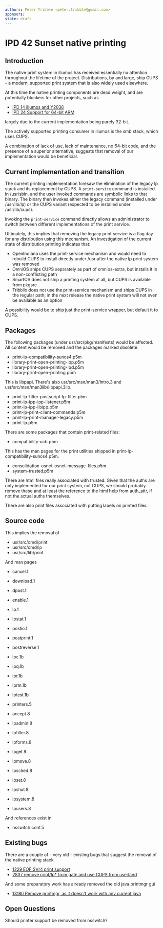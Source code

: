 ```yaml
---
authors: Peter Tribble <peter.tribble@gmail.com>
sponsors:
state: draft
---
```


# IPD 42 Sunset native printing

## Introduction

The native print system in illumos has received essentially no attention
throughout the lifetime of the project. Distributions, by and large,
ship CUPS - a modern, supported print system that is also widely used
elsewhere.

At this time the native printing components are dead weight, and are
potentially blockers for other projects, such as

* [IPD 14 illumos and Y2038](../0014/README.md)
* [IPD 24 Support for 64-bit ARM](../0024/README.md)

largely due to the current implementation being purely 32-bit.

The actively supported printing consumer in illumos is the smb stack, which
uses CUPS.

A combination of lack of use, lack of maintenance, no 64-bit code, and the
presence of a superior alternative, suggests that removal of our implementation
would be beneficial.

## Current implementation and transition

The current printing implementation foresaw the elimination of the legacy
lp stack and its replacement by CUPS. A `print-service` command is installed
in /usr/sbin, and the user invoked commands are symbolic links to that binary.
The binary then invokes either the legacy command (installed under /usr/lib/lp)
or the CUPS variant (expected to be installed under /usr/lib/cups).

Invoking the `print-service` command directly allows an administrator to
switch between different implementations of the print service.

Ultimately, this implies that removing the legacy print service is a flag
day for any distribution using this mechanism. An investigation of the current
state of distribution printing indicates that:

* OpenIndiana uses the print-service mechanism and would need to rebuild
CUPS to install directly under /usr after the native lp print system was
removed
* OmniOS ships CUPS separately as part of omnios-extra, but installs it in a
non-conflicting path
* SmartOS does not ship a printing system at all, but CUPS is available
from pkgsrc
* Tribblix does not use the print-service mechanism and ships CUPS in the
regular path; in the next release the native print system will not even be
available as an option

A possibility would be to ship just the print-service wrapper, but default
it to CUPS.

## Packages

The following packages (under usr/src/pkg/manifests) would be affected. All
content would be removed and the packages marked obsolete.

* print-lp-compatibility-sunos4.p5m
* library-print-open-printing-ipp.p5m
* library-print-open-printing-lpd.p5m
* library-print-open-printing.p5m

This is libpapi. There's also usr/src/man/man3/Intro.3 and
usr/src/man/man3lib/libpapi.3lib.

* print-lp-filter-postscript-lp-filter.p5m
* print-lp-ipp-ipp-listener.p5m
* print-lp-ipp-libipp.p5m
* print-lp-print-client-commands.p5m
* print-lp-print-manager-legacy.p5m
* print-lp.p5m

There are some packages that contain print-related files:

* compatibility-ucb.p5m

This has the man pages for the print utilities shipped in
print-lp-compatibility-sunos4.p5m.

* consolidation-osnet-osnet-message-files.p5m
* system-trusted.p5m

There are html files really associated with trusted. Given that the
auths are only implemented for our print system, not CUPS, we should
probably remove these and at least the reference to the html help from
auth_attr, if not the actual auths themselves.

There are also print files associated with putting labels on printed
files.

## Source code

This implies the removal of

* usr/src/cmd/print
* usr/src/cmd/lp
* usr/src/lib/print

And man pages

* cancel.1
* download.1
* dpost.1
* enable.1
* lp.1
* lpstat.1
* postio.1
* postprint.1
* postreverse.1

* lpc.1b
* lpq.1b
* lpr.1b
* lprm.1b
* lptest.1b

* printers.5

* accept.8
* lpadmin.8
* lpfilter.8
* lpforms.8
* lpget.8
* lpmove.8
* lpsched.8
* lpset.8
* lpshut.8
* lpsystem.8
* lpusers.8

And references exist in

* nsswitch.conf.5

## Existing bugs

There are a couple of - very old - existing bugs that suggest the removal of
the native printing stack

* [1229 EOF SVr4 print support](https://www.illumos.org/issues/1229)
* [2837 remove print/lp* from gate and use CUPS from userland](https://www.illumos.org/issues/2837)

And some preparatory work has already removed the old java printmgr gui

* [13180 Remove printmgr, as it doesn't work with any current java](https://www.illumos.org/issues/13180)

## Open Questions

Should printer support be removed from nsswitch?
